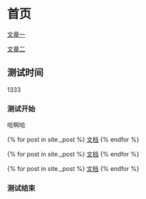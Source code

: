 
# 首页
[文章一](/_posts/2018-01-17-hello-world.md)

[文章二](/docs/two.md)

## 测试时间
1333

### 测试开始
哈啊哈


{% for post in site._post %}
[文档]({{post}})
{% endfor %}

{% for post in site._post %}
[文档]({{post}})
{% endfor %}

{% for post in site._post %}
[文档]({{post}})
{% endfor %}


### 测试结束